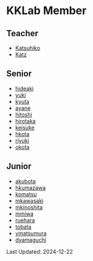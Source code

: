 
<!-- - [Team 21](https://kklab.mobi/blogTeam21/) -->
<!-- - [Team 22](https://kklab.mobi/blogTeam22/) -->

<!-- - [Team 2023](https://kklab.mobi/teamblog/)
- [投稿用のレポジトリ](https://github.com/kkawailab/kkawailab.github.io/tree/main/_posts) -->

# KKLab Member

## Teacher

- [Katsuhiko](https://kklab.mobi/katsuhiko/)
- [Katz](https://kklab.mobi/katz/)

## Senior

- [hideaki](https://kklab.mobi/hideaki/)
- [yuki](https://kklab.mobi/yuki/)
- [kyuta](https://kklab.mobi/kyuta/)
- [ayane](https://kklab.mobi/ayane/)
- [hitoshi](https://kklab.mobi/hitoshi/)
- [hirotaka](https://kklab.mobi/hirotaka/)
- [keisuke](https://kklab.mobi/keisuke/)
- [hkota](https://kklab.mobi/hkota)
- [riyuki](https://kklab.mobi/riyuki/)
- [okota](https://kklab.mobi/okota/) 

## Junior

- [akubota](https://kklab.mobi/akubota/)
- [hkumazawa](https://kklab.mobi/hkumazawa/)
- [komatsu](https://kklab.mobi/komatsu/)
- [mkawasaki](https://kklab.mobi/mkawasaki/)
- [mkinoshita](https://kklab.mobi/mkisnoshita/)
- [mmiwa](https://kklab.mobi/mmiwa/)
- [ruehara](https://kklab.mobi/ruehara/)
- [tobata](https://kklab.mobi/tobata)
- [ymatsumura](https://kklab.mobi/ymatsumura/)
- [dyamaguchi](https://kklab.mobi/dyamaguchi/)

Last Updated: 2024-12-22
